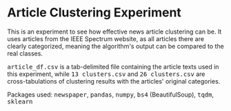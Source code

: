 # Article Clustering Experiment

This is an experiment to see how effective news article clustering can be.  It uses articles from the IEEE Spectrum website, as all articles there are clearly categorized, meaning the algorithm's output can be compared to the real classes.

<tt>article_df.csv</tt> is a tab-delimited file containing the article texts used in this experiment, while <tt>13 clusters.csv</tt> and <tt>26 clusters.csv</tt> are cross-tabulations of clustering results with the articles' original categories.

Packages used: <tt>newspaper</tt>, <tt>pandas</tt>, <tt>numpy</tt>, <tt>bs4</tt> (BeautifulSoup), <tt>tqdm</tt>, <tt>sklearn</tt>